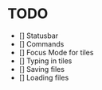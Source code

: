 # TODO
- [] Statusbar
- [] Commands 
- [] Focus Mode for tiles
- [] Typing in tiles
- [] Saving files
- [] Loading files
